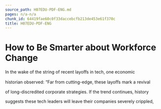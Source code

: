 ```yaml
---
source_path: H07EDU-PDF-ENG.md
pages: n/a-n/a
chunk_id: 64419fae60c0f33daccebcfb213de453e61f370c
title: H07EDU-PDF-ENG
---
```

# How to Be Smarter about Workforce Change

In the wake of the string of recent layoﬀs in tech, one economic

historian observed: “Far from cutting-edge, these layoﬀs mark a revival

of long-discredited corporate strategies. If the trend continues, history

suggests these tech leaders will leave their companies severely crippled,

